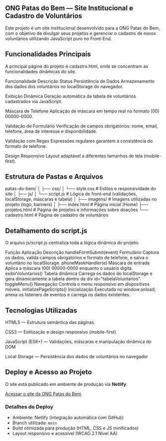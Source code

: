 ## ONG Patas do Bem — Site Institucional e Cadastro de Voluntários

Este projeto é um site institucional desenvolvido para a ONG Patas do Bem, com o objetivo de divulgar seus projetos e gerenciar o cadastro de novos voluntários utilizando JavaScript puro no Front-End.

## Funcionalidades Principais

A principal página do projeto é cadastro.html, onde se concentram as funcionalidades dinâmicas do site.

Funcionalidade	Descrição	Status
Persistência de Dados	Armazenamento dos dados dos voluntários no localStorage do navegador.

Exibição Dinâmica	Geração automática da tabela de voluntários cadastrados via JavaScript.	

Máscara de Telefone	Aplicação de máscara em tempo real no formato (00) 00000-0000.

Validação de Formulário	Verificação de campos obrigatórios: nome, email, telefone, área de interesse e disponibilidade.	

Validação com Regex	Expressões regulares garantem a consistência do formato de telefone.	

Design Responsivo	Layout adaptável a diferentes tamanhos de tela (mobile-first).	

## Estrutura de Pastas e Arquivos
patas-do-bem/
│
├── css/
│   └── style.css        # Estilos e responsividade do site
│
├── js/
│   └── script.js        # Lógica de front-end (validações, localStorage, máscaras e tabela)
│
├── imagens/             # Imagens utilizadas no projeto (logo, banners)
│
├── index.html           # Página inicial (Home)
├── projetos.html        # Página de projetos e informações sobre doações
└── cadastro.html        # Página de cadastro de voluntários

## Detalhamento do script.js

O arquivo js/script.js centraliza toda a lógica dinâmica do projeto.

Função	Aplicação	Descrição
handleFormSubmit(event)	Formulário	Captura os dados, valida campos obrigatórios e formato de telefone, e salva o voluntário no localStorage.
phoneMaskHandler(e)	Máscara de entrada	Aplica a máscara (00) 00000-0000 enquanto o usuário digita.
exibirVoluntarios()	Tabela dinâmica	Carrega os dados do localStorage e gera dinamicamente a tabela dentro da div id="tabelaVoluntarios".
toggleMenu()	Navegação	Controla o menu responsivo em dispositivos móveis.
initializePageScripts()	Inicialização	Executada no window.onload; anexa os listeners de eventos e carrega os dados existentes.

## Tecnologias Utilizadas

HTML5 — Estrutura semântica das páginas

CSS3 — Estilização e design responsivo (mobile-first)

JavaScript (ES6+) — Validações, máscaras e manipulação dinâmica do DOM

Local Storage — Persistência dos dados de voluntários no navegador

##  Deploy e Acesso ao Projeto

O site está publicado em ambiente de produção via **Netlify**:

 [Acessar o site da ONG Patas do Bem](https://patasdobem.netlify.app)

###  Detalhes do Deploy
- Ambiente: Netlify (integração automática com GitHub)
- Branch utilizada: `main`
- Build otimizada para produção (HTML, CSS e JS minificados)
- Layout responsivo e acessível (WCAG 2.1 Nível AA)
